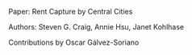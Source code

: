 Paper: Rent Capture by Central Cities

Authors: Steven G. Craig, Annie Hsu, Janet Kohlhase


Contributions by Oscar Gálvez-Soriano
